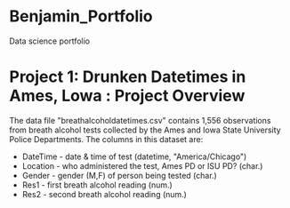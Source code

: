 # Benjamin_Portfolio
Data science portfolio

# Project 1: Drunken Datetimes in Ames, Lowa : Project Overview
The data file "breathalcoholdatetimes.csv" contains 1,556 observations from breath alcohol tests collected by the Ames and Iowa State University Police Departments. The columns in this dataset are:

* DateTime - date & time of test (datetime, "America/Chicago")
* Location - who administered the test, Ames PD or ISU PD? (char.)
* Gender - gender (M,F) of person being tested (char.)
* Res1 - first breath alcohol reading (num.)
* Res2 - second breath alcohol reading (num.)
